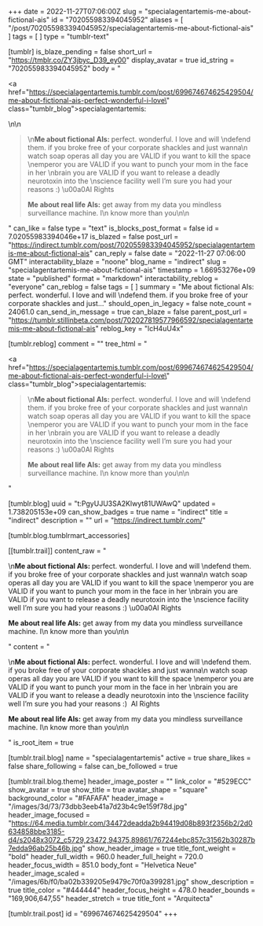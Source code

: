 +++
date = 2022-11-27T07:06:00Z
slug = "specialagentartemis-me-about-fictional-ais"
id = "702055983394045952"
aliases = [ "/post/702055983394045952/specialagentartemis-me-about-fictional-ais" ]
tags = [ ]
type = "tumblr-text"

[tumblr]
is_blaze_pending = false
short_url = "https://tmblr.co/ZY3jbyc_D39_ey00"
display_avatar = true
id_string = "702055983394045952"
body = "<p><a href=\"https://specialagentartemis.tumblr.com/post/699674674625429504/me-about-fictional-ais-perfect-wonderful-i-love\" class=\"tumblr_blog\">specialagentartemis</a>:</p>\n\n<blockquote><p>\n<b>Me about fictional AIs: </b>perfect. wonderful. I love and will \ndefend them. if you broke free of your corporate shackles and just wanna\n watch soap operas all day you are VALID if you want to kill the space \nemperor you are VALID if you want to punch your mom in the face in her \nbrain you are VALID if you want to release a deadly neurotoxin into the \nscience facility well I’m sure you had your reasons :) \u00a0AI Rights <br/></p><p><b>Me about real life AIs:</b> get away from my data you mindless surveillance machine. I\n know more than you\n\n<br/></p></blockquote>"
can_like = false
type = "text"
is_blocks_post_format = false
id = 7.02055983394046e+17
is_blazed = false
post_url = "https://indirect.tumblr.com/post/702055983394045952/specialagentartemis-me-about-fictional-ais"
can_reply = false
date = "2022-11-27 07:06:00 GMT"
interactability_blaze = "noone"
blog_name = "indirect"
slug = "specialagentartemis-me-about-fictional-ais"
timestamp = 1.66953276e+09
state = "published"
format = "markdown"
interactability_reblog = "everyone"
can_reblog = false
tags = [ ]
summary = "Me about fictional AIs: perfect. wonderful. I love and will \ndefend them. if you broke free of your corporate shackles and just..."
should_open_in_legacy = false
note_count = 24061.0
can_send_in_message = true
can_blaze = false
parent_post_url = "https://tumblr.stillinbeta.com/post/702027819577966592/specialagentartemis-me-about-fictional-ais"
reblog_key = "lcH4uU4x"

[tumblr.reblog]
comment = ""
tree_html = "<p><a href=\"https://specialagentartemis.tumblr.com/post/699674674625429504/me-about-fictional-ais-perfect-wonderful-i-love\" class=\"tumblr_blog\">specialagentartemis</a>:</p><blockquote><p>\n<b>Me about fictional AIs: </b>perfect. wonderful. I love and will \ndefend them. if you broke free of your corporate shackles and just wanna\n watch soap operas all day you are VALID if you want to kill the space \nemperor you are VALID if you want to punch your mom in the face in her \nbrain you are VALID if you want to release a deadly neurotoxin into the \nscience facility well I’m sure you had your reasons :) \u00a0AI Rights <br></p><p><b>Me about real life AIs:</b> get away from my data you mindless surveillance machine. I\n know more than you\n\n<br></p></blockquote>"

[tumblr.blog]
uuid = "t:PgyUJU3SA2Klwyt81UWAwQ"
updated = 1.738205153e+09
can_show_badges = true
name = "indirect"
title = "indirect"
description = ""
url = "https://indirect.tumblr.com/"

[tumblr.blog.tumblrmart_accessories]

[[tumblr.trail]]
content_raw = "<p>\n<b>Me about fictional AIs: </b>perfect. wonderful. I love and will \ndefend them. if you broke free of your corporate shackles and just wanna\n watch soap operas all day you are VALID if you want to kill the space \nemperor you are VALID if you want to punch your mom in the face in her \nbrain you are VALID if you want to release a deadly neurotoxin into the \nscience facility well I’m sure you had your reasons :) \u00a0AI Rights <br></p><p><b>Me about real life AIs:</b> get away from my data you mindless surveillance machine. I\n know more than you\n\n<br></p>"
content = "<p>\n<b>Me about fictional AIs: </b>perfect. wonderful. I love and will \ndefend them. if you broke free of your corporate shackles and just wanna\n watch soap operas all day you are VALID if you want to kill the space \nemperor you are VALID if you want to punch your mom in the face in her \nbrain you are VALID if you want to release a deadly neurotoxin into the \nscience facility well I&rsquo;m sure you had your reasons :) &nbsp;AI Rights <br /></p><p><b>Me about real life AIs:</b> get away from my data you mindless surveillance machine. I\n know more than you\n\n<br /></p>"
is_root_item = true

[tumblr.trail.blog]
name = "specialagentartemis"
active = true
share_likes = false
share_following = false
can_be_followed = true

[tumblr.trail.blog.theme]
header_image_poster = ""
link_color = "#529ECC"
show_avatar = true
show_title = true
avatar_shape = "square"
background_color = "#FAFAFA"
header_image = "/images/3d/73/73dbb3eeb41a7d23b4c9e159f78d.jpg"
header_image_focused = "https://64.media.tumblr.com/34472deadda2b94419d08b893f2356b2/2d0634858bbe3185-d4/s2048x3072_c5729,23472,94375,89861/767244ebc857c31562b30287b7edda96ab25b46b.jpg"
show_header_image = true
title_font_weight = "bold"
header_full_width = 960.0
header_full_height = 720.0
header_focus_width = 851.0
body_font = "Helvetica Neue"
header_image_scaled = "/images/6b/f0/ba02b339205e9479c70f0a399281.jpg"
show_description = true
title_color = "#444444"
header_focus_height = 478.0
header_bounds = "169,906,647,55"
header_stretch = true
title_font = "Arquitecta"

[tumblr.trail.post]
id = "699674674625429504"
+++
